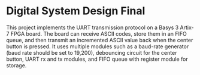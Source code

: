 # Digital System Design Final
This project implements the UART transmission protocol on a Basys 3 Artix-7 FPGA board. The board can receive ASCII codes, store them in an FIFO queue, and then transmit an incremented ASCII value back when the center button is pressed. It uses multiple modules such as a baud-rate generator (baud rate should be set to 19,200), debouncing circuit for the center button, UART rx and tx modules, and FIFO queue with register module for storage.
